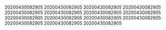 20200430082905
20200430082905
20200430082905
20200430082905
20200430082905
20200430082905
20200430082905
20200430082905
20200430082905
20200430082905
20200430082905
20200430082905
20200430082905
20200430082905
20200430082905
